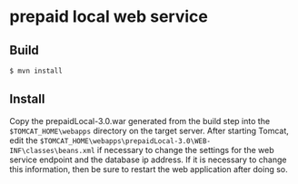 # prepaid local web service

## Build

```bash
$ mvn install
```

## Install

Copy the prepaidLocal-3.0.war generated from the build step into the `$TOMCAT_HOME\webapps` directory on the target server.  After starting Tomcat, edit the `$TOMCAT_HOME\webapps\prepaidLocal-3.0\WEB-INF\classes\beans.xml`
if necessary to change the settings for the web service endpoint and the database ip address.  If it is necessary to change this information, then be sure to restart the web application after doing so.


